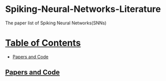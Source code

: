 # Spiking-Neural-Networks-Literature
The paper list of Spiking Neural Networks(SNNs)


# [Table of Contents]()

* [Papers and Code](#Papers-and-Code)

## [Papers and Code]()
